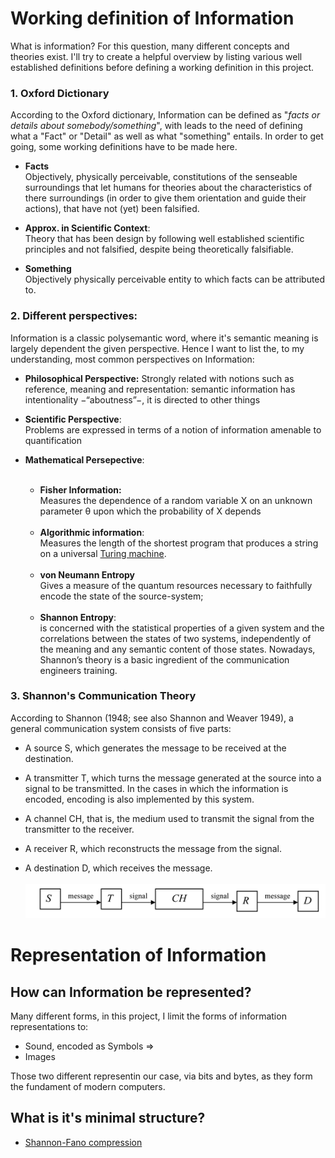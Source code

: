 
# Working definition of Information
What is information? For this question, many different concepts and theories exist. I'll try to create a helpful overview by listing various well established definitions before defining a working definition in this project.

### 1. Oxford Dictionary
According to the Oxford dictionary, Information can be defined as "*facts or details about somebody/something*", with leads to the need of defining what a "Fact" or "Detail" as well as what "something" entails.
In order to get  going, some working definitions have to be made here.

* **Facts**<br>
Objectively, physically perceivable, constitutions of the senseable surroundings that let humans for theories about the 
characteristics of there surroundings (in order to give them orientation and guide their actions), that have not (yet) been falsified.

* **Approx. in Scientific Context**:<br>
Theory that has been design by following well established scientific principles and not falsified, despite being theoretically falsifiable.

* **Something** <br>
Objectively physically perceivable entity to which facts can be attributed to.

### 2. Different perspectives:
Information is a classic polysemantic word, where it's semantic meaning is largely dependent the given perspective. 
Hence I want to list the, to my understanding, most common perspectives on Information:
* **Philosophical Perspective:** <bf>
Strongly related with notions such as reference, meaning and representation: semantic information has
intentionality −“aboutness”−, it is directed to other things


* **Scientific Perspective**: <br>
Problems are expressed in terms of a notion of information amenable to
quantification


* **Mathematical Persepective**:
<br/><br/>
    * **Fisher Information:**<br>
      Measures the dependence of a random variable X on an unknown parameter θ upon which
the probability of X depends
  <br/><br/>
    * **Algorithmic information**:<br> 
      Measures the length of the shortest program that produces a string on a universal [Turing machine](../turing_machines/notes_turing). 
  <br/><br/>
    * **von Neumann Entropy**<br>
      Gives a measure of the quantum resources necessary to faithfully encode the state of the source-system;
      <br/><br/>
    * **Shannon Entropy**:<br> is concerned with the statistical
properties of a given system and the correlations between the states of two systems,
independently of the meaning and any semantic content of those states. Nowadays, Shannon’s
theory is a basic ingredient of the communication engineers training. 



### 3. Shannon's Communication Theory
According to Shannon (1948; see also Shannon and Weaver 1949), a general
communication system consists of five parts:

* A source S, which generates the message to be received at the destination.

* A transmitter T, which turns the message generated at the source into a signal to be transmitted.
In the cases in which the information is encoded, encoding is also implemented by this system.

* A channel CH, that is, the medium used to transmit the signal from the transmitter to the
receiver.
* A receiver R, which reconstructs the message from the signal.
* A destination D, which receives the message. 
<br><br>
 ![img.png](img.png)



# Representation of Information
## How can Information be represented? 
Many different forms, in this project, I limit the forms of information representations to:
- Sound, encoded as Symbols $\Rightarrow$ 
- Images

Those two different representin our case, via bits and bytes, as they form the fundament of modern computers. 

## What is it's minimal structure? 
* [Shannon-Fano compression](../utils/shannon_fano_coding.py)


